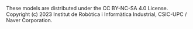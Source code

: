 These models are distributed under the CC BY-NC-SA 4.0 License.
Copyright (c) 2023 Institut de Robòtica i Informàtica Industrial, CSIC-UPC / Naver Corporation.

